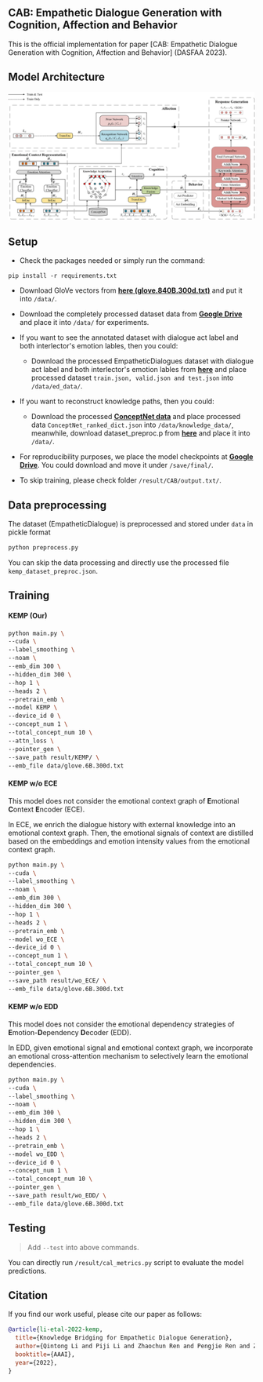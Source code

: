 ## 	CAB: Empathetic Dialogue Generation with Cognition, Affection and Behavior

This is the official implementation for paper [CAB: Empathetic Dialogue Generation with Cognition, Affection and Behavior] (DASFAA 2023).

## Model Architecture

![Image of KEMP](/model.jpg)


## Setup
- Check the packages needed or simply run the command:
```console
pip install -r requirements.txt
```
- Download GloVe vectors from [**here (glove.840B.300d.txt)**](https://drive.google.com/file/d/15ZEUyHCZ0f0mg0ecAFIbGInlkIUkOudY/view?usp=sharing) and put it into `/data/`.

- Download the completely processed dataset data from [**Google Drive**](https://drive.google.com/file/d/125ODBDGy2VMNvCiKBPJdmd8hwY9poJj0/view?usp=sharing) and place it into `/data/` for experiments.

- If you want to see the annotated dataset with dialogue act label and both interlector's emotion lables, then you could:

    - Download the processed EmpatheticDialogues dataset with dialogue act label and both interlector's emotion lables from [**here**](https://drive.google.com/drive/folders/1Pvgh5PZE_svSna3A_yhHf_Wngb4T5tcl?usp=sharing) and place processed dataset `train.json, valid.json and test.json` into `/data/ed_data/`.

- If you want to reconstruct knowledge paths, then you could:

    - Download the processed [**ConceptNet data**](https://drive.google.com/file/d/1pURkucLpa0SAWfiwba_J28kM5NQuo0qD/view?usp=sharing) and place processed data `ConceptNet_ranked_dict.json` into `/data/knowledge_data/`,  meanwhile, download dataset_preproc.p from [**here**](https://drive.google.com/file/d/1si4hznX37dValdmKCgf38v4mMF07n3Z0/view?usp=sharing) and place it into `/data/`.

- For reproducibility purposes, we place the model checkpoints at [**Google Drive**](https://drive.google.com/drive/folders/1g0MCmSClzM3VQoFy7LMhoEyBjOjiHTaJ?usp=sharing). You could download and move it under `/save/final/`.

- To skip training, please check folder `/result/CAB/output.txt/`.



## Data preprocessing

The dataset (EmpatheticDialogue) is preprocessed and stored under `data` in pickle format
```bash
python preprocess.py
```
You can skip the data processing and directly use the processed file `kemp_dataset_preproc.json`.

## Training
#### KEMP (Our)
```bash
python main.py \
--cuda \
--label_smoothing \
--noam \
--emb_dim 300 \
--hidden_dim 300 \
--hop 1 \
--heads 2 \
--pretrain_emb \
--model KEMP \
--device_id 0 \
--concept_num 1 \
--total_concept_num 10 \
--attn_loss \
--pointer_gen \
--save_path result/KEMP/ \
--emb_file data/glove.6B.300d.txt
```

#### KEMP w/o ECE

This model does not consider the emotional context graph of **E**motional **C**ontext **E**ncoder (ECE). 

In ECE, we enrich the dialogue history with external knowledge into an emotional context graph. Then, the emotional signals of context are distilled based on the embeddings and emotion intensity values from the emotional context graph.
```bash
python main.py \
--cuda \
--label_smoothing \
--noam \
--emb_dim 300 \
--hidden_dim 300 \
--hop 1 \
--heads 2 \
--pretrain_emb \
--model wo_ECE \
--device_id 0 \
--concept_num 1 \
--total_concept_num 10 \
--pointer_gen \
--save_path result/wo_ECE/ \
--emb_file data/glove.6B.300d.txt
```

#### KEMP w/o EDD

This model does not consider the emotional dependency strategies of **E**motion-**D**ependency **D**ecoder (EDD). 

In EDD, given emotional signal and emotional context graph, we incorporate an emotional cross-attention mechanism to selectively learn the emotional dependencies. 
```bash
python main.py \
--cuda \
--label_smoothing \
--noam \
--emb_dim 300 \
--hidden_dim 300 \
--hop 1 \
--heads 2 \
--pretrain_emb \
--model wo_EDD \
--device_id 0 \
--concept_num 1 \
--total_concept_num 10 \
--pointer_gen \
--save_path result/wo_EDD/ \
--emb_file data/glove.6B.300d.txt
```

## Testing
> Add `--test` into above commands.

You can directly run `/result/cal_metrics.py` script to evaluate the model predictions.


## Citation
If you find our work useful, please cite our paper as follows:

```bibtex
@article{li-etal-2022-kemp,
  title={Knowledge Bridging for Empathetic Dialogue Generation},
  author={Qintong Li and Piji Li and Zhaochun Ren and Pengjie Ren and Zhumin Chen},
  booktitle={AAAI},
  year={2022},
}
```

